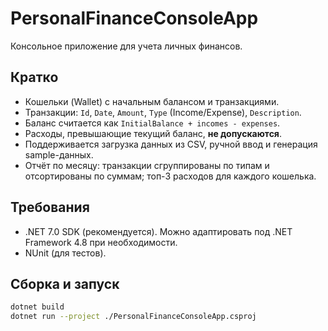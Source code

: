 ﻿# PersonalFinanceConsoleApp

Консольное приложение для учета личных финансов.

## Кратко
- Кошельки (Wallet) с начальным балансом и транзакциями.
- Транзакции: `Id`, `Date`, `Amount`, `Type` (Income/Expense), `Description`.
- Баланс считается как `InitialBalance + incomes - expenses`.
- Расходы, превышающие текущий баланс, **не допускаются**.
- Поддерживается загрузка данных из CSV, ручной ввод и генерация sample-данных.
- Отчёт по месяцу: транзакции сгруппированы по типам и отсортированы по суммам; топ-3 расходов для каждого кошелька.

## Требования
- .NET 7.0 SDK (рекомендуется). Можно адаптировать под .NET Framework 4.8 при необходимости.
- NUnit (для тестов).

## Сборка и запуск
```bash
dotnet build
dotnet run --project ./PersonalFinanceConsoleApp.csproj
